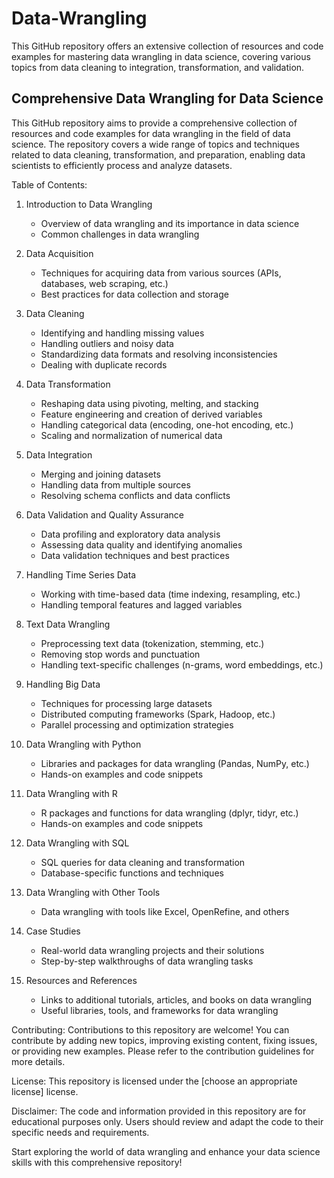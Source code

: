 # Data-Wrangling
This GitHub repository offers an extensive collection of resources and code examples for mastering data wrangling in data science, covering various topics from data cleaning to integration, transformation, and validation.

## Comprehensive Data Wrangling for Data Science


This GitHub repository aims to provide a comprehensive collection of resources and code examples for data wrangling in the field of data science. The repository covers a wide range of topics and techniques related to data cleaning, transformation, and preparation, enabling data scientists to efficiently process and analyze datasets.

Table of Contents:
1. Introduction to Data Wrangling
   - Overview of data wrangling and its importance in data science
   - Common challenges in data wrangling

2. Data Acquisition
   - Techniques for acquiring data from various sources (APIs, databases, web scraping, etc.)
   - Best practices for data collection and storage

3. Data Cleaning
   - Identifying and handling missing values
   - Handling outliers and noisy data
   - Standardizing data formats and resolving inconsistencies
   - Dealing with duplicate records

4. Data Transformation
   - Reshaping data using pivoting, melting, and stacking
   - Feature engineering and creation of derived variables
   - Handling categorical data (encoding, one-hot encoding, etc.)
   - Scaling and normalization of numerical data

5. Data Integration
   - Merging and joining datasets
   - Handling data from multiple sources
   - Resolving schema conflicts and data conflicts

6. Data Validation and Quality Assurance
   - Data profiling and exploratory data analysis
   - Assessing data quality and identifying anomalies
   - Data validation techniques and best practices

7. Handling Time Series Data
   - Working with time-based data (time indexing, resampling, etc.)
   - Handling temporal features and lagged variables

8. Text Data Wrangling
   - Preprocessing text data (tokenization, stemming, etc.)
   - Removing stop words and punctuation
   - Handling text-specific challenges (n-grams, word embeddings, etc.)

9. Handling Big Data
   - Techniques for processing large datasets
   - Distributed computing frameworks (Spark, Hadoop, etc.)
   - Parallel processing and optimization strategies

10. Data Wrangling with Python
    - Libraries and packages for data wrangling (Pandas, NumPy, etc.)
    - Hands-on examples and code snippets

11. Data Wrangling with R
    - R packages and functions for data wrangling (dplyr, tidyr, etc.)
    - Hands-on examples and code snippets

12. Data Wrangling with SQL
    - SQL queries for data cleaning and transformation
    - Database-specific functions and techniques

13. Data Wrangling with Other Tools
    - Data wrangling with tools like Excel, OpenRefine, and others

14. Case Studies
    - Real-world data wrangling projects and their solutions
    - Step-by-step walkthroughs of data wrangling tasks

15. Resources and References
    - Links to additional tutorials, articles, and books on data wrangling
    - Useful libraries, tools, and frameworks for data wrangling

Contributing:
Contributions to this repository are welcome! You can contribute by adding new topics, improving existing content, fixing issues, or providing new examples. Please refer to the contribution guidelines for more details.

License:
This repository is licensed under the [choose an appropriate license] license.

Disclaimer:
The code and information provided in this repository are for educational purposes only. Users should review and adapt the code to their specific needs and requirements.

Start exploring the world of data wrangling and enhance your data science skills with this comprehensive repository!
